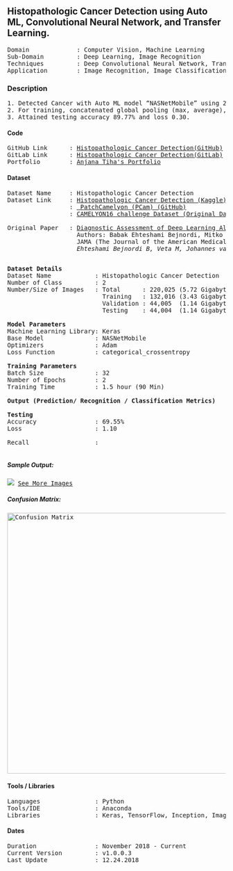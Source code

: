 ## Histopathologic Cancer Detection using Auto ML, Convolutional Neural Network, and Transfer Learning.                                       
<pre>
Domain             : Computer Vision, Machine Learning
Sub-Domain         : Deep Learning, Image Recognition
Techniques         : Deep Convolutional Neural Network, Transfer Learning, ImageNet, Auto ML, NASNetMobile
Application        : Image Recognition, Image Classification, Medical Imaging
</pre>

### Description
<pre>
1. Detected Cancer with Auto ML model “NASNetMobile” using 250000+(6.5GB) cancer cell images.
2. For training, concatenated global pooling (max, average), dropout and dense layers to the output layer for final output.
3. Attained testing accuracy 89.77% and loss 0.30.
</pre>

#### Code
<pre>
GitHub Link      : <a href=https://github.com/anjanatiha/Histopathologic-Cancer-Detection>Histopathologic Cancer Detection(GitHub)</a>
GitLab Link      : <a href=https://gitlab.com/anjanatiha/Histopathologic-Cancer-Detection>Histopathologic Cancer Detection(GitLab)</a>
Portfolio        : <a href=https://anjanatiha.wixsite.com/website>Anjana Tiha's Portfolio</a>
</pre>

#### Dataset
<pre>
Dataset Name     : Histopathologic Cancer Detection
Dataset Link     : <a href=https://www.kaggle.com/c/histopathologic-cancer-detection>Histopathologic Cancer Detection (Kaggle)</a>
                 : <a href=https://github.com/basveeling/pcam> PatchCamelyon (PCam) (GitHub)</a>
                 : <a href=https://camelyon16.grand-challenge.org/Data/>CAMELYON16 challenge Dataset (Original Dataset)</a>
                 
Original Paper   : <a href=https://jamanetwork.com/journals/jama/fullarticle/2665774>Diagnostic Assessment of Deep Learning Algorithms for Detection of Lymph Node Metastases in Women With Breast Cancer </a> 
                   Authors: Babak Ehteshami Bejnordi, Mitko Veta, Paul Johannes van Diest 
                   JAMA (The Journal of the American Medical Association)
                   <cite>Ehteshami Bejnordi B, Veta M, Johannes van Diest P, et al. Diagnostic Assessment of Deep Learning Algorithms for Detection of Lymph Node Metastases in Women With Breast Cancer. JAMA. 2017;318(22):2199–2210. doi:10.1001/jama.2017.14585</cite>
                   </pre>

<pre>
<b>Dataset Details</b>
Dataset Name            : Histopathologic Cancer Detection
Number of Class         : 2
Number/Size of Images   : Total      : 220,025 (5.72 Gigabyte (GB))
                          Training   : 132,016 (3.43 Gigabyte (GB))
                          Validation : 44,005  (1.14 Gigabyte (GB))
                          Testing    : 44,004  (1.14 Gigabyte (GB))

<b>Model Parameters</b>
Machine Learning Library: Keras
Base Model              : NASNetMobile
Optimizers              : Adam
Loss Function           : categorical_crossentropy

<b>Training Parameters</b>
Batch Size              : 32
Number of Epochs        : 2
Training Time           : 1.5 hour (90 Min)

<b>Output (Prediction/ Recognition / Classification Metrics)</b>
<!--<b>Validation</b>-->
<b>Testing</b>
Accuracy                : 69.55%
Loss                    : 1.10
<!--Precision               : -->
Recall                  : 
<!--Specificity             : -->
</pre>

##### Sample Output: 
<kbd>
<img src=https://github.com/anjanatiha/Histopathologic-Cancer-Detection/blob/master/demo/sample/sample.png>
</kbd>

<kbd>
<a href=https://github.com/anjanatiha/Histopathologic-Cancer-Detection/blob/master/demo/images/result.png>See More Images</a>
</kbd>

##### Confusion Matrix: 
<kbd>
<img src=https://github.com/anjanatiha/Histopathologic-Cancer-Detection/blob/master/demo/report/CM.png alt="Confusion Matrix" width=800px height=600px>
</kbd>

#### Tools / Libraries
<pre>
Languages               : Python
Tools/IDE               : Anaconda
Libraries               : Keras, TensorFlow, Inception, ImageNet
</pre>

#### Dates
<pre>
Duration                : November 2018 - Current
Current Version         : v1.0.0.3
Last Update             : 12.24.2018
</pre>
